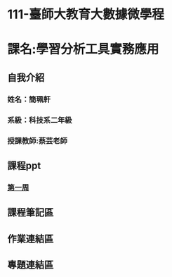 # 111-臺師大教育大數據微學程
# 課名:學習分析工具實務應用
## 自我介紹
### 姓名：簡珮軒
### 系級：科技系二年級
### 授課教師:蔡芸老師
## 課程ppt
### [第一周](https://docs.google.com/presentation/d/e/2PACX-1vSInSmBw4pmnFj-4BoVDQcXDkXJ23WMGXBWPkHTTm99t0rigaeIYzMpjC8Q7nKu9SZWeNAs6q1Wy5ZE/pub?start=false&loop=false&delayms=3000&slide=id.p)
## 課程筆記區
## 作業連結區
## 專題連結區
